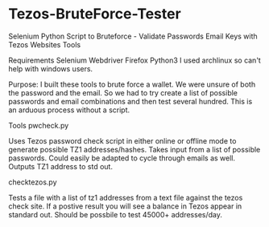 # Tezos-BruteForce-Tester
Selenium Python Script to Bruteforce - Validate Passwords Email Keys with Tezos Websites Tools

Requirements
Selenium Webdriver
Firefox
Python3
I used archlinux so can't help with windows users.

Purpose: I built these tools to brute force a wallet. We were unsure of both the password and the email. So we had to try create a list
of possible passwords and email combinations and then test several hundred. This is an arduous process without a script. 

Tools
pwcheck.py

Uses Tezos password check script in either online or offline mode to generate possible TZ1 addresses/hashes. Takes input from a list of possible passwords. Could easily be adapted to cycle through emails as well.  Outputs TZ1 address to std out.

checktezos.py

Tests a file with a list of tz1 addresses from a text file against the tezos check site. If a postive result you will see a balance in Tezos appear in standard out.
Should be possbile to test 45000+ addresses/day.

